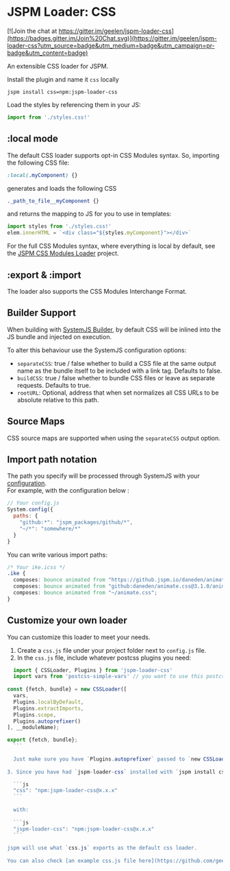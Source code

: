 # JSPM Loader: CSS

[![Join the chat at https://gitter.im/geelen/jspm-loader-css](https://badges.gitter.im/Join%20Chat.svg)](https://gitter.im/geelen/jspm-loader-css?utm_source=badge&utm_medium=badge&utm_campaign=pr-badge&utm_content=badge)

An extensible CSS loader for JSPM.

Install the plugin and name it `css` locally

```
jspm install css=npm:jspm-loader-css
```

Load the styles by referencing them in your JS:

```js
import from './styles.css!'
```

## :local mode

The default CSS loader supports opt-in CSS Modules syntax. So, importing the following CSS file:

```css
:local(.myComponent) {}
```

generates and loads the following CSS

```css
._path_to_file__myComponent {}
```

and returns the mapping to JS for you to use in templates:

```js
import styles from './styles.css!'
elem.innerHTML = `<div class="${styles.myComponent}"></div>`
```

For the full CSS Modules syntax, where everything is local by default, see the [JSPM CSS Modules Loader](https://github.com/geelen/jspm-loader-css-modules) project.

## :export & :import

The loader also supports the CSS Modules Interchange Format. 

## Builder Support

When building with [SystemJS Builder](https://github.com/systemjs/builder), by default CSS will be inlined into the JS bundle and injected on execution.

To alter this behaviour use the SystemJS configuration options:

* `separateCSS`: true / false whether to build a CSS file at the same output name as the bundle itself to be included with a link tag. Defaults to false.
* `buildCSS`: true / false whether to bundle CSS files or leave as separate requests. Defaults to true.
* `rootURL`: Optional, address that when set normalizes all CSS URLs to be absolute relative to this path.

## Source Maps

CSS source maps are supported when using the `separateCSS` output option.

## Import path notation

The path you specify will be processed through SystemJS with your [configuration](https://github.com/systemjs/systemjs/blob/master/docs/config-api.md).  
For example, with the configuration below :

```js
// Your config.js
System.config({
  paths: {
    "github:*": "jspm_packages/github/*",
    "~/*": "somewhere/*"
  }
}
```

You can write various import paths:

```css
/* Your ike.icss */
.ike {
  composes: bounce animated from "https://github.jspm.io/daneden/animate.css@3.1.0/animate.css";
  composes: bounce animated from "github:daneden/animate.css@3.1.0/animate.css";
  composes: bounce animated from "~/animate.css";
}
```

## Customize your own loader

You can customize this loader to meet your needs.

1. Create a `css.js` file under your project folder next to `config.js` file.
2. In the `css.js` file, include whatever postcss plugins you need:

  ```js
	import { CSSLoader, Plugins } from 'jspm-loader-css'
	import vars from 'postcss-simple-vars' // you want to use this postcss plugin
	
  const {fetch, bundle} = new CSSLoader([
    vars,
    Plugins.localByDefault,
    Plugins.extractImports,
    Plugins.scope,
    Plugins.autoprefixer()
  ], __moduleName);
  
  export {fetch, bundle};
	``` 
	
	Just make sure you have `Plugins.autoprefixer` passed to `new CSSLoader`, it's required.
	
3. Since you have had `jspm-loader-css` installed with `jspm install css=npm:jspm-loader-css`, now open `config.js` and replace line

	```js
	"css": "npm:jspm-loader-css@x.x.x"
	```
	
	with:
	
	```js
	"jspm-loader-css": "npm:jspm-loader-css@x.x.x"
	```
	
 jspm will use what `css.js` exports as the default css loader.
	
You can also check [an example css.js file here](https://github.com/geelen/glenmaddern.com/blob/master/src/css.js "Customize your own jspm css loader").
	
